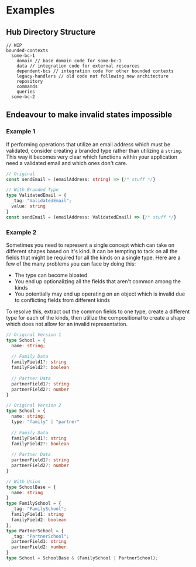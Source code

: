 # Examples

## Hub Directory Structure
```
// WIP
bounded-contexts
  some-bc-1
    domain // base domain code for some-bc-1
    data // integration code for external resources
    dependent-bcs // integration code for other bounded contexts
    legacy-handlers // old code not following new architecture
    repository
    commands
    queries
  some-bc-2
```

## Endeavour to make invalid states impossible

### Example 1
If performing operations that utilize an email address which must be validated, consider creating a branded type rather than utilizing a `string`. This way it becomes very clear which functions within your application need a validated email and which ones don't care.
```typescript
// Original
const sendEmail = (emailAddress: string) => {/* stuff */}

// With Branded Type
type ValidatedEmail = { 
  _tag: "ValidatedEmail"; 
  value: string 
}
const sendEmail = (emailAddress: ValidatedEmail) => {/* stuff */}
``` 

### Example 2
Sometimes you need to represent a single concept which can take on different shapes based on it's kind. It can be tempting to tack on all the fields that might be required for all the kinds on a single type. Here are a few of the many problems you can face by doing this:
- The type can become bloated
- You end up optionalizing all the fields that aren't common among the kinds
- You potentially may end up operating on an object which is invalid due to conflicting fields from different kinds

To resolve this, extract out the common fields to one type, create a different type for each of the kinds, then utilize the compositional to create a shape which does not allow for an invalid representation.
```typescript
// Original Version 1
type School = { 
  name: string; 
  
  // Family Data
  familyField1?: string
  familyField2?: boolean
  
  // Partner Data
  partnerField1?: string
  partnerField2?: number
}

// Original Version 2
type School = {
  name: string;
  type: "family" | "partner"
  
  // Family Data
  familyField1?: string
  familyField2?: boolean
  
  // Partner Data
  partnerField1?: string
  partnerField2?: number
}

// With Union
type SchoolBase = {
  name: string
}
type FamilySchool = { 
  _tag: "FamilySchool"; 
  familyField1: string
  familyField2: boolean
}; 
type PartnerSchool = { 
  _tag: "PartnerSchool"; 
  partnerField1: string
  partnerField2: number
}
type School = SchoolBase & (FamilySchool | PartnerSchool); 
```